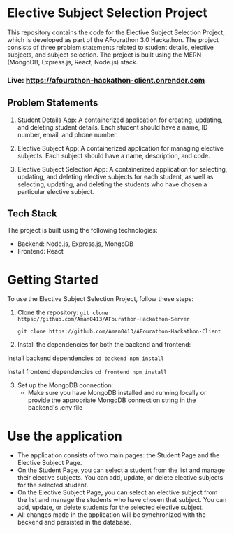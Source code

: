 # Elective Subject Selection Project

This repository contains the code for the Elective Subject Selection Project, which is developed as part of the AFourathon 3.0 Hackathon. The project consists of three problem statements related to student details, elective subjects, and subject selection. The project is built using the MERN (MongoDB, Express.js, React, Node.js) stack.

### Live: https://afourathon-hackathon-client.onrender.com

## Problem Statements

1. Student Details App: A containerized application for creating, updating, and deleting student details. Each student should have a name, ID number, email, and phone number.

2. Elective Subject App: A containerized application for managing elective subjects. Each subject should have a name, description, and code.

3. Elective Subject Selection App: A containerized application for selecting, updating, and deleting elective subjects for each student, as well as selecting, updating, and deleting the students who have chosen a particular elective subject.

## Tech Stack

The project is built using the following technologies:

- Backend: Node.js, Express.js, MongoDB
- Frontend: React

# Getting Started

To use the Elective Subject Selection Project, follow these steps:

1. Clone the repository:
   `git clone https://github.com/Aman0413/AFourathon-Hackathon-Server`

   `git clone https://github.com/Aman0413/AFourathon-Hackathon-Client`

2. Install the dependencies for both the backend and frontend:

Install backend dependencies
`cd backend
npm install`

Install frontend dependencies
`cd frontend
npm install`

3. Set up the MongoDB connection:
   - Make sure you have MongoDB installed and running locally or provide the appropriate MongoDB connection string in the backend's .env file

# Use the application

- The application consists of two main pages: the Student Page and the Elective Subject Page.
- On the Student Page, you can select a student from the list and manage their elective subjects. You can add, update, or delete elective subjects for the selected student.
- On the Elective Subject Page, you can select an elective subject from the list and manage the students who have chosen that subject. You can add, update, or delete students for the selected elective subject.
- All changes made in the application will be synchronized with the backend and persisted in the database.
